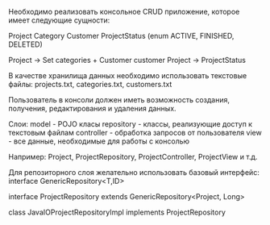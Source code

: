 Необходимо реализовать консольное CRUD приложение, которое имеет следующие сущности:

Project
Category
Customer
ProjectStatus (enum ACTIVE, FINISHED, DELETED)

Project -> Set<Category> categories + Customer customer
Project -> ProjectStatus

В качестве хранилища данных необходимо использовать текстовые файлы:
projects.txt, categories.txt, customers.txt

Пользователь в консоли должен иметь возможность создания, получения, редактирования и удаления данных.

Слои:
model - POJO класы
repository - классы, реализующие доступ к текстовым файлам
controller - обработка запросов от пользователя
view - все данные, необходимые для работы с консолью

Например: Project, ProjectRepository, ProjectController, ProjectView и т.д.


Для репозиторного слоя желательно использовать базовый интерфейс:
interface GenericRepository<T,ID>

interface ProjectRepository extends GenericRepository<Project, Long>

class JavaIOProjectRepositoryImpl implements ProjectRepository